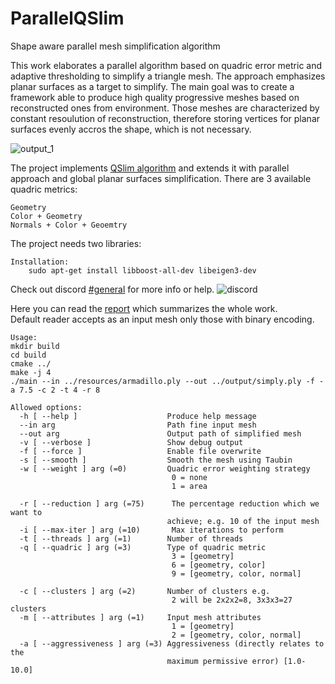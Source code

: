 # ParallelQSlim
Shape aware parallel mesh simplification algorithm

This work elaborates a parallel algorithm based on quadric error metric and adaptive thresholding to simplify a triangle mesh. The approach emphasizes planar surfaces as a target to simplify. The main goal was to create a framework able to produce high quality progressive meshes based on reconstructed ones from environment. Those meshes are characterized by constant resoulution of reconstruction, therefore storing vertices for planar surfaces evenly accros the shape, which is not necessary.

![output_1](https://github.com/Zielon/QSlim/blob/master/report/simply_9.gif)

The project implements [QSlim algorithm](https://www.cs.cmu.edu/~garland/thesis/thesis.html) and extends it with parallel approach and global planar surfaces simplification. There are 3 available quadric metrics:
```
Geometry
Color + Geometry
Normals + Color + Geoemtry
```

The project needs two libraries:
```
Installation:
    sudo apt-get install libboost-all-dev libeigen3-dev
```

Check out discord [#general](https://discord.gg/Z5Y2tWr2xA) for more info or help. ![discord](https://img.shields.io/discord/774657412405395506)

Here you can read the [report](https://github.com/Zielon/QSlim/blob/master/report/report.pdf) which summarizes the whole work.  
Default reader accepts as an input mesh only those with binary encoding.

```
Usage:
mkdir build
cd build
cmake ../
make -j 4
./main --in ../resources/armadillo.ply --out ../output/simply.ply -f -a 7.5 -c 2 -t 4 -r 8
```

```
Allowed options:
  -h [ --help ]                    Produce help message
  --in arg                         Path fine input mesh
  --out arg                        Output path of simplified mesh
  -v [ --verbose ]                 Show debug output
  -f [ --force ]                   Enable file overwrite
  -s [ --smooth ]                  Smooth the mesh using Taubin
  -w [ --weight ] arg (=0)         Quadric error weighting strategy
                                    0 = none
                                    1 = area
                                   
  -r [ --reduction ] arg (=75)      The percentage reduction which we want to 
                                   achieve; e.g. 10 of the input mesh
  -i [ --max-iter ] arg (=10)       Max iterations to perform
  -t [ --threads ] arg (=1)        Number of threads
  -q [ --quadric ] arg (=3)        Type of quadric metric
                                    3 = [geometry]
                                    6 = [geometry, color]
                                    9 = [geometry, color, normal]
                                   
  -c [ --clusters ] arg (=2)       Number of clusters e.g.
                                    2 will be 2x2x2=8, 3x3x3=27 clusters
  -m [ --attributes ] arg (=1)     Input mesh attributes
                                    1 = [geometry]
                                    2 = [geometry, color, normal]
  -a [ --aggressiveness ] arg (=3) Aggressiveness (directly relates to the 
                                   maximum permissive error) [1.0-10.0]
```
